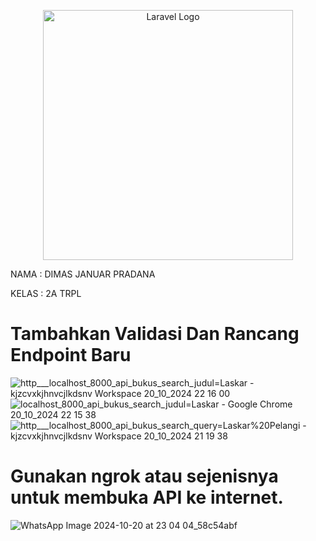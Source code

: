 <p align="center"><a href="https://laravel.com" target="_blank"><img src="https://raw.githubusercontent.com/laravel/art/master/logo-lockup/5%20SVG/2%20CMYK/1%20Full%20Color/laravel-logolockup-cmyk-red.svg" width="400" alt="Laravel Logo"></a></p>


NAMA     : DIMAS JANUAR PRADANA

KELAS    : 2A TRPL

# Tambahkan Validasi Dan Rancang Endpoint Baru

![http___localhost_8000_api_bukus_search_judul=Laskar - kjzcvxkjhnvcjlkdsnv Workspace 20_10_2024 22 16 00](https://github.com/user-attachments/assets/f50cc445-f432-4eb1-a8be-c001ad0b2c7c)
![localhost_8000_api_bukus_search_judul=Laskar - Google Chrome 20_10_2024 22 15 38](https://github.com/user-attachments/assets/1a756b13-71ed-4112-984f-6d96c4f3e2a5)
![http___localhost_8000_api_bukus_search_query=Laskar%20Pelangi - kjzcvxkjhnvcjlkdsnv Workspace 20_10_2024 21 19 38](https://github.com/user-attachments/assets/aa2cb3af-23a1-4087-9c86-c7f2691b1834)

# Gunakan ngrok atau sejenisnya untuk membuka API ke internet.
![WhatsApp Image 2024-10-20 at 23 04 04_58c54abf](https://github.com/user-attachments/assets/fa0c0e9f-59c6-433f-b234-2aa1cd673f2d)
